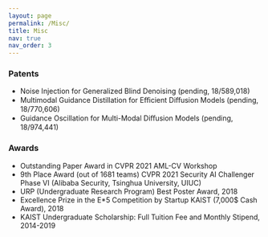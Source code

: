 ```yaml
---
layout: page
permalink: /Misc/
title: Misc
nav: true
nav_order: 3
---
```


### Patents
- Noise Injection for Generalized Blind Denoising (pending, 18/589,018)
- Multimodal Guidance Distillation for Eﬃcient Diﬀusion Models (pending, 18/770,606)
- Guidance Oscillation for Multi-Modal Diﬀusion Models (pending, 18/974,441)

### Awards

- Outstanding Paper Award in CVPR 2021 AML-CV Workshop
- 9th Place Award (out of 1681 teams) CVPR 2021 Security AI Challenger Phase VI (Alibaba Security, Tsinghua University, UIUC)
- URP (Undergraduate Research Program) Best Poster Award, 2018
- Excellence Prize in the E*5 Competition by Startup KAIST (7,000$ Cash Award), 2018
- KAIST Undergraduate Scholarship: Full Tuition Fee and Monthly Stipend, 2014-2019